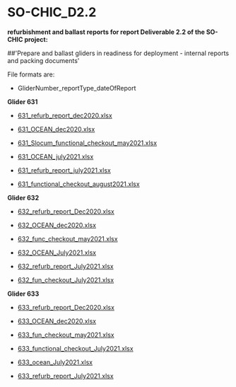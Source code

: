 # SO-CHIC_D2.2
**refurbishment and ballast reports for report Deliverable 2.2 of the SO-CHIC project:** 

##'Prepare and ballast gliders in readiness for deployment - internal reports and packing documents'

File formats are:
  - GliderNumber_reportType_dateOfReport

**Glider 631**

- [631_refurb_report_dec2020.xlsx](https://github.com/polychromatics/SO-CHIC_D2.2/files/8024321/631_refurb_report_dec2020.xlsx)

- [631_OCEAN_dec2020.xlsx](https://github.com/polychromatics/SO-CHIC_D2.2/files/8024322/631_OCEAN_18122020.xlsx)

- [631_Slocum_functional_checkout_may2021.xlsx](https://github.com/polychromatics/SO-CHIC_D2.2/files/8024339/631_Slocum_functional_checkout_20210509.xlsx)

- [631_OCEAN_july2021.xlsx](https://github.com/polychromatics/SO-CHIC_D2.2/files/8024356/631_OCEAN_20072021.xlsx)

- [631_refurb_report_july2021.xlsx](https://github.com/polychromatics/SO-CHIC_D2.2/files/8024357/631_refurb_report_jul2021.xlsx)

- [631_functional_checkout_august2021.xlsx](https://github.com/polychromatics/SO-CHIC_D2.2/files/8024358/631_functional_checkout_AUG2021.xlsx)


**Glider 632**

- [632_refurb_report_Dec2020.xlsx](https://github.com/polychromatics/SO-CHIC_D2.2/files/8024441/632_refurb_report_Dec2020.xlsx)

- [632_OCEAN_dec2020.xlsx](https://github.com/polychromatics/SO-CHIC_D2.2/files/8024442/632_OCEAN_22122020.xlsx)

- [632_func_checkout_may2021.xlsx](https://github.com/polychromatics/SO-CHIC_D2.2/files/8024458/632_func_checkout_Oban_09052021.xlsx)

- [632_OCEAN_July2021.xlsx](https://github.com/polychromatics/SO-CHIC_D2.2/files/8024452/632_OCEAN_July2021.xlsx)

- [632_refurb_report_July2021.xlsx](https://github.com/polychromatics/SO-CHIC_D2.2/files/8024453/632_refurb_report_July2021.xlsx)

- [632_fun_checkout_July2021.xlsx](https://github.com/polychromatics/SO-CHIC_D2.2/files/8024454/632_fun_checkout_July2021.xlsx)

**Glider 633**
- [633_refurb_report_Dec2020.xlsx](https://github.com/polychromatics/SO-CHIC_D2.2/files/8024484/633_refurb_report_Dec2020.xlsx)

- [633_OCEAN_dec2020.xlsx](https://github.com/polychromatics/SO-CHIC_D2.2/files/8024485/633_OCEAN_16122020.xlsx)

- [633_fun_checkout_may2021.xlsx](https://github.com/polychromatics/SO-CHIC_D2.2/files/8024490/633_oban_fun_checkout_08052021.xlsx)

- [633_functional_checkout_July2021.xlsx](https://github.com/polychromatics/SO-CHIC_D2.2/files/8024491/210715_633_functional_checkout_v1.1.xlsx)

- [633_ocean_July2021.xlsx](https://github.com/polychromatics/SO-CHIC_D2.2/files/8024492/SlocumTS_633_July2021_TankToWeddell_NOC_v2.0.xlsx)

- [633_refurb_report_July2021.xlsx](https://github.com/polychromatics/SO-CHIC_D2.2/files/8024494/633_refurb_report_July2021.xlsx)




